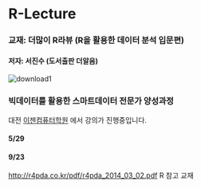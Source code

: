 # R-Lecture


### 교재: 더많이 R라뷰 (R을 활용한 데이터 분석 입문편)
#### 저자: 서진수 (도서출판 더알음) 
![download1](https://user-images.githubusercontent.com/51065085/65420633-a211f280-de3c-11e9-8a0a-0a26fe230ffd.jpg)


### 빅데이터를 활용한 스마트데이터 전문가 양성과정 

대전 [이젠컴퓨터학원](http://dj.ezenac.co.kr/) 에서 강의가 진행중입니다. 



#### 5/29

#### 9/23 
http://r4pda.co.kr/pdf/r4pda_2014_03_02.pdf 
R 참고 교재 

